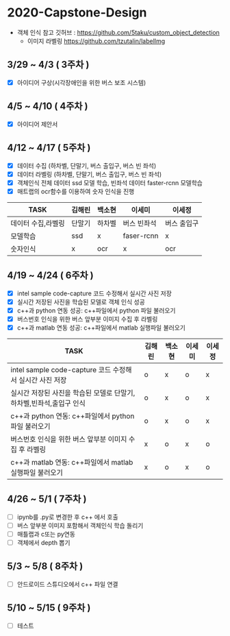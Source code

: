 # 2020-Capstone-Design 

+ 객체 인식 참고 깃허브 : https://github.com/5taku/custom_object_detection
  + 이미지 라벨링 https://github.com/tzutalin/labelImg


## 3/29 ~ 4/3 ( 3주차 )
- [x] 아이디어 구상(시각장애인을 위한 버스 보조 시스템)

## 4/5 ~ 4/10 ( 4주차 )
- [x] 아이디어 제안서

## 4/12 ~ 4/17 ( 5주차 )
- [x] 데이터 수집 (하차벨, 단말기, 버스 출입구, 버스 빈 좌석)
- [x] 데이터 라벨링 (하차벨, 단말기, 버스 출입구, 버스 빈 좌석)
- [x] 객체인식 전체 데이터 ssd 모델 학습, 빈좌석 데이터 faster-rcnn 모델학습
- [x] 매트랩의 ocr함수를 이용하여 숫자 인식을 진행

|TASK|김해린|백소현|이세미|이세정|
|------|------|-----|------|------|
|데이터 수집,라벨링|단말기|하차벨|버스 빈좌석|버스 출입구|
|모델학습|ssd|x|faser-rcnn|x|
|숫자인식|x|ocr|x|ocr|

## 4/19 ~ 4/24 ( 6주차 )
- [x] intel sample code-capture 코드 수정해서 실시간 사진 저장
- [x] 실시간 저장된 사진을 학습된 모델로 객체 인식 성공 
- [x] c++과 python 연동 성공: c++파일에서 python 파일 불러오기
- [x] 버스번호 인식을 위한 버스 앞부분 이미지 수집 후 라벨링
- [x] c++과 matlab 연동 성공: c++파일에서 matlab 실행파일 불러오기 

|TASK|김해린|백소현|이세미|이세정|
|------|------|-----|------|------|
|intel sample code-capture 코드 수정해서 실시간 사진 저장|o|x|o|x|
|실시간 저장된 사진을 학습된 모델로 단말기,하차벨,빈좌석,출입구 인식 |o|x|o|x|
|c++과 python 연동: c++파일에서 python 파일 불러오기|o|x|o|x|
|버스번호 인식을 위한 버스 앞부분 이미지 수집 후 라벨링|x|o|x|o|
|c++과 matlab 연동: c++파일에서 matlab 실행파일 불러오기|x|o|x|o|


## 4/26 ~ 5/1 ( 7주차 )
- [ ] ipynb를 .py로 변경한 후 c++ 에서 호출
- [ ] 버스 앞부분 이미지 포함해서 객체인식 학습 돌리기
- [ ] 매틀랩과 c또는 py연동
- [ ] 객체에서 depth 뽑기

## 5/3 ~ 5/8 ( 8주차 )
- [ ] 안드로이드 스튜디오에서 c++ 파일 연결

## 5/10 ~ 5/15 ( 9주차 )
- [ ] 테스트

